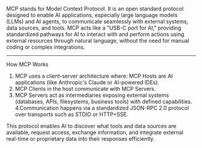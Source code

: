 MCP stands for Model Context Protocol. It is an open standard protocol designed to enable AI applications, especially large language models (LLMs) and AI agents, to communicate seamlessly with external systems, data sources, and tools. MCP acts like a "USB-C port for AI," providing standardized pathways for AI to interact with and perform actions using external resources through natural language, without the need for manual coding or complex integrations.
****
How MCP Works
1. MCP uses a client-server architecture where:
MCP Hosts are AI applications (like Anthropic's Claude or AI-powered IDEs).
2. MCP Clients in the host communicate with MCP Servers.
3. MCP Servers act as intermediaries exposing external systems (databases, APIs, filesystems, business tools) with defined capabilities.
4.Communication happens via a standardized JSON-RPC 2.0 protocol over transports such as STDIO or HTTP+SSE.

This protocol enables AI to discover what tools and data sources are available, request access, exchange information, and integrate external real-time or proprietary data into their responses efficiently.

